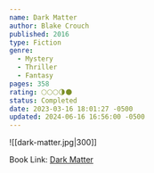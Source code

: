 ```yaml
---
name: Dark Matter
author: Blake Crouch
published: 2016
type: Fiction
genre:
  - Mystery
  - Thriller
  - Fantasy
pages: 358
rating: 🌕🌕🌕🌗🌑
status: Completed
date: 2023-03-16 18:01:27 -0500
updated: 2024-06-16 16:56:00 -0500
---
```


![[dark-matter.jpg|300]]

Book Link: [Dark Matter](https://www.goodreads.com/en/book/show/27833670)
